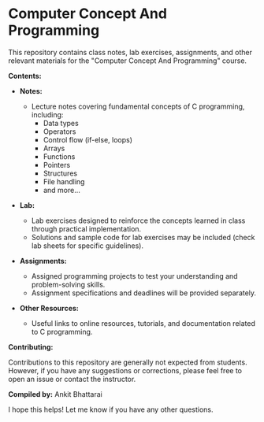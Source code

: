 # Computer Concept And Programming

This repository contains class notes, lab exercises, assignments, and other relevant materials for the "Computer Concept And Programming" course.

**Contents:**

* **Notes:** 
    * Lecture notes covering fundamental concepts of C programming, including:
        * Data types 
        * Operators 
        * Control flow (if-else, loops) 
        * Arrays 
        * Functions 
        * Pointers 
        * Structures 
        * File handling
        * and more...

* **Lab:** 
    * Lab exercises designed to reinforce the concepts learned in class through practical implementation.
    * Solutions and sample code for lab exercises may be included (check lab sheets for specific guidelines).

* **Assignments:** 
    * Assigned programming projects to test your understanding and problem-solving skills.
    * Assignment specifications and deadlines will be provided separately.

* **Other Resources:** 
    * Useful links to online resources, tutorials, and documentation related to C programming.

**Contributing:**

Contributions to this repository are generally not expected from students. However, if you have any suggestions or corrections, please feel free to open an issue or contact the instructor.

**Compiled by:** Ankit Bhattarai

I hope this helps! Let me know if you have any other questions.
